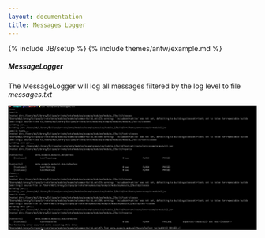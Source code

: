 ```yaml
---
layout: documentation
title: Messages Logger
---
```

{% include JB/setup %}
{% include themes/antw/example.md %}

##### MessageLogger
The MessageLogger will log all messages filtered by the log level to file *messages.txt*

![MessageLogger](message_logger.png)
